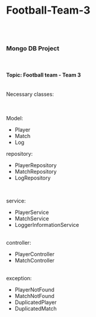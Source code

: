 # Football-Team-3
<br>
<br>
<h3>Mongo DB Project</h3> <br>
<h4>Topic: Football team - Team 3</h4> <br>
Necessary classes: <br>

<br>
<br>

Model: <br>
- Player
- Match
- Log

repository:
- PlayerRepository
- MatchRepository
- LogRepository
<br>

service:
- PlayerService
- MatchService
- LoggerInformationService

<br>
controller:

- PlayerController
- MatchController

<br>
exception:

- PlayerNotFound
- MatchNotFound
- DuplicatedPlayer
- DuplicatedMatch

<br>
<br>
